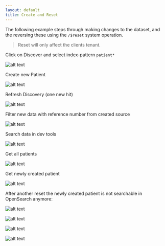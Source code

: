 ```yaml
---
layout: default
title: Create and Reset
---
```


The following example steps through making changes to the dataset, and the reversing these using the `/$reset` system operation.

> Reset will only affect the clients tenant.

Click on Discover and select index-pattern `patient*`

![alt text](image-20240719-013950.png "patient index")

Create new Patient

![alt text](image-20240717-032701.png "Create new Patient")

Refresh Discovery (one new hit)

![alt text](image-20240719-013859.png "Refresh Discovery")

Filter new data with reference number from created source

![alt text](image-20240719-014053.png "Refresh Discovery")

Search data in dev tools

![alt text](image-20240719-014128.png "Search data in dev tools")

Get all patients

![alt text](image-20240719-014153.png "Get all patients")

Get newly created patient

![alt text](image-20240719-014225.png "Get newly created patient")

After another reset the newly created patient is not searchable in OpenSearch anymore:

![alt text](image-20240717-032841.png "after reset")

![alt text](image-20240719-014339.png "after reset")

![alt text](image-20240719-014306.png "after reset")

![alt text](image-20240719-014415.png "after reset")
